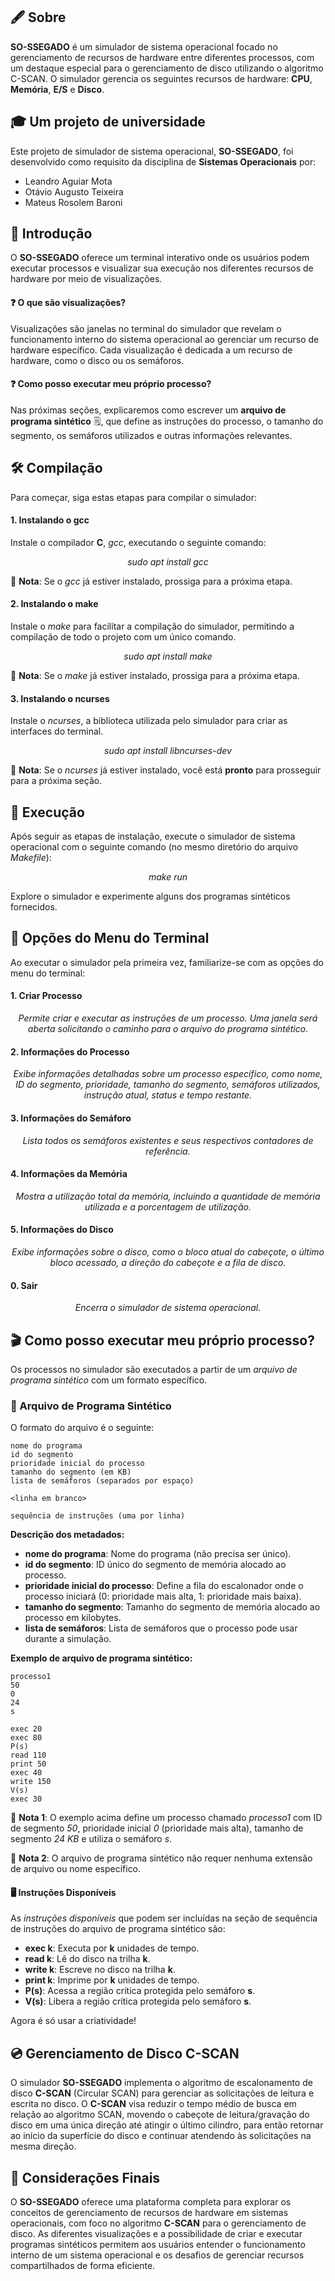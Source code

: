 ## :fountain_pen: Sobre

**SO-SSEGADO** é um simulador de sistema operacional focado no gerenciamento de recursos de hardware entre diferentes processos, com um destaque especial para o gerenciamento de disco utilizando o algoritmo C-SCAN. O simulador gerencia os seguintes recursos de hardware: **CPU**, **Memória**, **E/S** e **Disco**.

## 🎓 Um projeto de universidade
Este projeto de simulador de sistema operacional, **SO-SSEGADO**, foi desenvolvido como requisito da disciplina de **Sistemas Operacionais** por:

- Leandro Aguiar Mota
- Otávio Augusto Teixeira
- Mateus Rosolem Baroni

## :book: Introdução
O **SO-SSEGADO** oferece um terminal interativo onde os usuários podem executar processos e visualizar sua execução nos diferentes recursos de hardware por meio de visualizações.

#### :question: O que são visualizações?
Visualizações são janelas no terminal do simulador que revelam o funcionamento interno do sistema operacional ao gerenciar um recurso de hardware específico. Cada visualização é dedicada a um recurso de hardware, como o disco ou os semáforos.

#### :question: Como posso executar meu próprio processo?
Nas próximas seções, explicaremos como escrever um **arquivo de programa sintético** :spiral_notepad:, que define as instruções do processo, o tamanho do segmento, os semáforos utilizados e outras informações relevantes.

## :hammer_and_wrench: Compilação
Para começar, siga estas etapas para compilar o simulador:

#### 1. Instalando o gcc
Instale o compilador **C**, *gcc*, executando o seguinte comando:

<p align="center"><i>sudo apt install gcc</i></p>

🔔 **Nota**: Se o *gcc* já estiver instalado, prossiga para a próxima etapa.

#### 2. Instalando o make
Instale o *make* para facilitar a compilação do simulador, permitindo a compilação de todo o projeto com um único comando.

<p align="center"><i>sudo apt install make</i></p>

🔔 **Nota**: Se o *make* já estiver instalado, prossiga para a próxima etapa.

#### 3. Instalando o ncurses
Instale o *ncurses*, a biblioteca utilizada pelo simulador para criar as interfaces do terminal.

<p align="center"><i>sudo apt install libncurses-dev</i></p>

🔔 **Nota**: Se o *ncurses* já estiver instalado, você está **pronto** para prosseguir para a próxima seção.

## :rocket: Execução
Após seguir as etapas de instalação, execute o simulador de sistema operacional com o seguinte comando (no mesmo diretório do arquivo *Makefile*):

<p align="center"><i>make run</i></p>

Explore o simulador e experimente alguns dos programas sintéticos fornecidos.

## :mag_right: Opções do Menu do Terminal
Ao executar o simulador pela primeira vez, familiarize-se com as opções do menu do terminal:

#### 1. Criar Processo
<p align="center"><i>Permite criar e executar as instruções de um processo. Uma janela será aberta solicitando o caminho para o arquivo do programa sintético.</i></p>

#### 2. Informações do Processo
<p align="center"><i>Exibe informações detalhadas sobre um processo específico, como nome, ID do segmento, prioridade, tamanho do segmento, semáforos utilizados, instrução atual, status e tempo restante.</i></p>

#### 3. Informações do Semáforo
<p align="center"><i>Lista todos os semáforos existentes e seus respectivos contadores de referência.</i></p>

#### 4. Informações da Memória
<p align="center"><i>Mostra a utilização total da memória, incluindo a quantidade de memória utilizada e a porcentagem de utilização.</i></p>

#### 5. Informações do Disco
<p align="center"><i>Exibe informações sobre o disco, como o bloco atual do cabeçote, o último bloco acessado, a direção do cabeçote e a fila de disco.</i></p>

#### 0. Sair
<p align="center"><i>Encerra o simulador de sistema operacional.</i></p>

## :clapper: Como posso executar meu próprio processo?
Os processos no simulador são executados a partir de um *arquivo de programa sintético* com um formato específico.

### :scroll: Arquivo de Programa Sintético
O formato do arquivo é o seguinte:

```vim
nome do programa
id do segmento
prioridade inicial do processo
tamanho do segmento (em KB)
lista de semáforos (separados por espaço)

<linha em branco>

sequência de instruções (uma por linha)
```

**Descrição dos metadados:**

- **nome do programa**: Nome do programa (não precisa ser único).
- **id do segmento**: ID único do segmento de memória alocado ao processo.
- **prioridade inicial do processo**: Define a fila do escalonador onde o processo iniciará (0: prioridade mais alta, 1: prioridade mais baixa).
- **tamanho do segmento**: Tamanho do segmento de memória alocado ao processo em kilobytes.
- **lista de semáforos**: Lista de semáforos que o processo pode usar durante a simulação.

**Exemplo de arquivo de programa sintético:**

```vim
processo1
50
0
24
s

exec 20
exec 80
P(s)
read 110
print 50
exec 40
write 150
V(s)
exec 30
```

🔔 **Nota 1**: O exemplo acima define um processo chamado *processo1* com ID de segmento *50*, prioridade inicial *0* (prioridade mais alta), tamanho de segmento *24 KB* e utiliza o semáforo *s*.

🔔 **Nota 2**: O arquivo de programa sintético não requer nenhuma extensão de arquivo ou nome específico.

#### :desktop_computer: Instruções Disponíveis
As *instruções disponíveis* que podem ser incluídas na seção de sequência de instruções do arquivo de programa sintético são:

- **exec k**: Executa por **k** unidades de tempo.
- **read k**: Lê do disco na trilha **k**.
- **write k**: Escreve no disco na trilha **k**.
- **print k**: Imprime por **k** unidades de tempo.
- **P(s)**: Acessa a região crítica protegida pelo semáforo **s**.
- **V(s)**: Libera a região crítica protegida pelo semáforo **s**.

Agora é só usar a criatividade!

## :cd: Gerenciamento de Disco C-SCAN
O simulador **SO-SSEGADO** implementa o algoritmo de escalonamento de disco **C-SCAN** (Circular SCAN) para gerenciar as solicitações de leitura e escrita no disco. O **C-SCAN** visa reduzir o tempo médio de busca em relação ao algoritmo SCAN, movendo o cabeçote de leitura/gravação do disco em uma única direção até atingir o último cilindro, para então retornar ao início da superfície do disco e continuar atendendo às solicitações na mesma direção.

## :pushpin: Considerações Finais
O **SO-SSEGADO** oferece uma plataforma completa para explorar os conceitos de gerenciamento de recursos de hardware em sistemas operacionais, com foco no algoritmo **C-SCAN** para o gerenciamento de disco. As diferentes visualizações e a possibilidade de criar e executar programas sintéticos permitem aos usuários entender o funcionamento interno de um sistema operacional e os desafios de gerenciar recursos compartilhados de forma eficiente.
